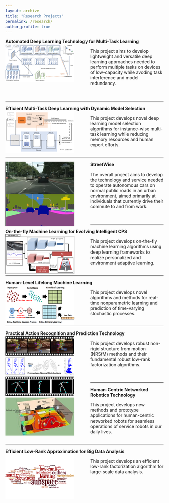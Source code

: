 ```yaml
---
layout: archive
title: "Research Projects"
permalink: /research/
author_profile: true
---
```

**Automated Deep Learning Technology for Multi-Task Learning**
<img src='/images/overall_framework3.png' width="220" align="left" style="margin-right:50px">    
   
   This project aims to develop lightweight and versatile deep learning approaches 
   needed to perform multiple tasks on devices of low-capacity 
   while avoding task interference and model redundancy.<br/><br/><br/>

------
**Efficient Multi-Task Deep Learning with Dynamic Model Selection** 
<img src='/images/den4.png' width="220" align="left" style="margin-right:50px">      
   
   This project develops novel deep learning model selection algorithms 
   for instance-wise multi-task learning while reducing memory resources 
   and human expert efforts.<br/><br/>
   
-----
**StreetWise**
<img src='/images/streetwise3.png' width="220" align="left" style="margin-right:50px">    
   
   The overall project aims to develop the technology and service needed to operate
   autonomous cars on normal public roads in an urban environment, aimed primarily
   at individuals that currently drive their commute to and from work.<br/><br/><br/>
  
-----
**On-the-fly Machine Learning for Evolving Intelligent CPS**
<img src='/images/otfml.png' width="220" align="left" style="margin-right:50px">       
   
   This project develops on-the-fly machine learning algorithms using deep learning
   frameworks to realize personalized and environment adaptive learning.<br/><br/> 
  
-----  
**Human-Level Lifelong Machine Learning** 
<img src='/images/ml2.png' width="220" align="left" style="margin-right:50px">      
   
   This project develops novel algorithms and methods for real-time nonparametric
   learning and prediction of time-varying stochastic processes.<br/><br/>
   
-----   
**Practical Action Recognition and Prediction Technology** 
<img src='/images/nrsfm.png' width="220" align="left" style="margin-right:50px">        
   
   This project develops robust non-rigid structure from motion (NRSfM) methods and
   their fundamental robust low-rank factorization algorithms.<br/><br/><br/>
   
-----   
**Human-Centric Networked Robotics Technology** 
<img src='/images/human_centric.jpeg' width="220" height="120" align="left" style="margin-right:50px">     
   
   This project develops new methods and prototype applications for human-centric
   networked robots for seamless operations of service robots in our daily lives.<br/><br/>
    
-----   
**Efficient Low-Rank Approximation for Big Data Analysis** 
<img src='/images/bigdata.png' width="220" align="left" style="margin-right:50px">        
   
   This project develops an efficient low-rank factorization algorithm for large-scale
   data analysis.
  



